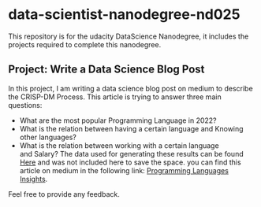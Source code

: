 # data-scientist-nanodegree-nd025
This repository is for the udacity DataScience Nanodegree, it includes the projects required to complete this nanodegree.
## Project: Write a Data Science Blog Post
In this project, I am writing a data science blog post on medium to describe the CRISP-DM Process. This article is trying to answer three main questions:
* What are the most popular Programming Language in 2022?
* What is the relation between having a certain language and Knowing other languages?
* What is the relation between working with a certain language and Salary?
The data used for generating these results can be found [Here](https://info.stackoverflowsolutions.com/rs/719-EMH-566/images/stack-overflow-developer-survey-2022.zip)  and was not included here to save the space.
you can find this article on medium in the following link: [Programming Languages Insights](https://medium.com/@ahmhashesh/programming-languages-insights-95d57079511b).

Feel free to provide any feedback.
